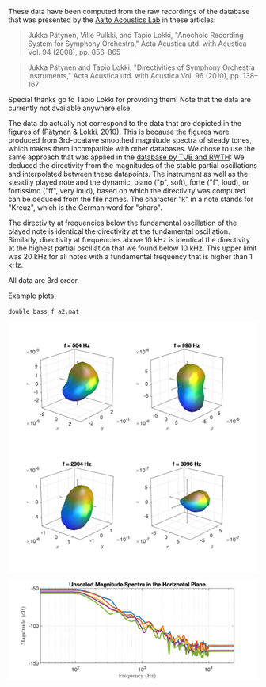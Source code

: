 These data have been computed from the raw recordings of the database that was presented by the [Aalto Acoustics Lab](https://www.aalto.fi/en/aalto-acoustics-lab) in these articles:

> Jukka Pätynen, Ville Pulkki, and Tapio Lokki, "Anechoic Recording System for Symphony Orchestra," Acta Acustica utd. with Acustica Vol. 94 (2008), pp. 856–865

> Jukka Pätynen and Tapio Lokki, "Directivities of Symphony Orchestra Instruments," Acta Acustica utd. with Acustica Vol. 96 (2010), pp. 138–167

Special thanks go to Tapio Lokki for providing them! Note that the data are currently not available anywhere else.

The data do actually not correspond to the data that are depicted in the figures of (Pätynen & Lokki, 2010). This is because the figures were produced from 3rd-ocatave smoothed magnitude spectra of steady tones, which makes them incompatible with other databases. We chose to use the same approach that was applied in the [database by TUB and RWTH](http://dx.doi.org/10.14279/depositonce-5861.2): We deduced the directivity from the magnitudes of the stable partial oscillations and interpolated between these datapoints. The instrument as well as the steadily played note and the dynamic, piano ("p", soft), forte ("f", loud), or fortissimo ("ff", very loud), based on which the directivity was computed can be deduced from the file names. The character "k" in a note stands for "Kreuz", which is the German word for "sharp".

The directivity at frequencies below the fundamental oscillation of the played note is identical the directivity at the fundamental oscillation. Similarly, directivity at frequencies above 10 kHz is identical the directivity at the highest partial oscillation that we found below 10 kHz. This upper limit was 20 kHz for all notes with a fundamental frequency that is higher than 1 kHz.

All data are 3rd order.




Example plots:

`double_bass_f_a2.mat`

![double_bass_a2_f](double_bass_a2_f.png "double_bass_a2_f")

![double_bass_a2_f_spec](double_bass_a2_f_spec.png "double_bass_a2_f_spec")


